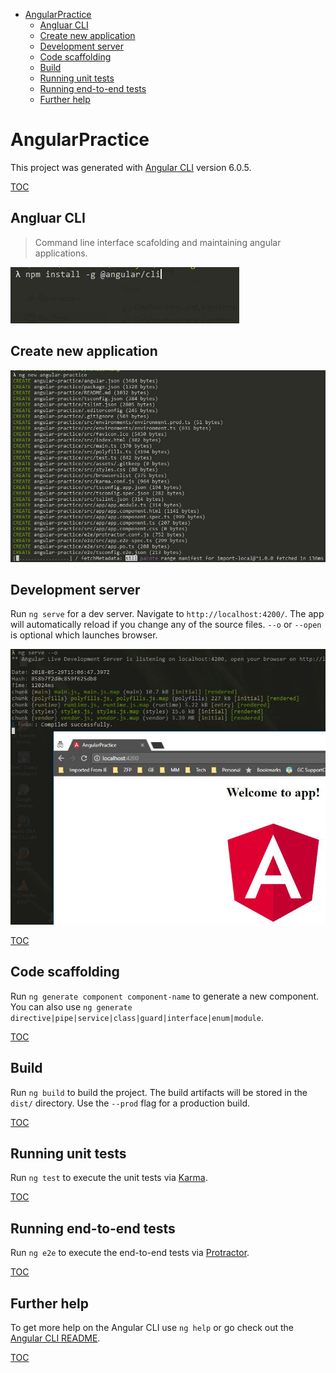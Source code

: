 <!-- TOC -->

- [AngularPractice](#angularpractice)
    - [Angluar CLI](#angluar-cli)
    - [Create new application](#create-new-application)
    - [Development server](#development-server)
    - [Code scaffolding](#code-scaffolding)
    - [Build](#build)
    - [Running unit tests](#running-unit-tests)
    - [Running end-to-end tests](#running-end-to-end-tests)
    - [Further help](#further-help)

<!-- /TOC -->
# AngularPractice

This project was generated with [Angular CLI](https://github.com/angular/angular-cli) version 6.0.5.

[TOC](#toc)

## Angluar CLI
>Command line interface scafolding and maintaining angular applications.

![Angular CLI](readme_images/install_angular_cli_globally.JPG "Angular CLI")

## Create new application

![Create new application](readme_images/1.angular_cli_create_new_application.JPG "Create new application")

## Development server

Run `ng serve` for a dev server. Navigate to `http://localhost:4200/`. The app will automatically reload if you change any of the source files. `--o` or `--open` is optional which launches browser.

![Run application](readme_images/2.launch_angular_application.JPG "Run application")

[TOC](#toc)

## Code scaffolding

Run `ng generate component component-name` to generate a new component. You can also use `ng generate directive|pipe|service|class|guard|interface|enum|module`.

[TOC](#toc)

## Build

Run `ng build` to build the project. The build artifacts will be stored in the `dist/` directory. Use the `--prod` flag for a production build.

[TOC](#toc)

## Running unit tests

Run `ng test` to execute the unit tests via [Karma](https://karma-runner.github.io).

[TOC](#toc)

## Running end-to-end tests

Run `ng e2e` to execute the end-to-end tests via [Protractor](http://www.protractortest.org/).

[TOC](#toc)

## Further help

To get more help on the Angular CLI use `ng help` or go check out the [Angular CLI README](https://github.com/angular/angular-cli/blob/master/README.md).

[TOC](#toc)
